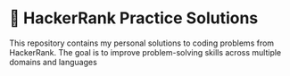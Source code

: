 # 🚀 HackerRank Practice Solutions

This repository contains my personal solutions to coding problems from HackerRank. The goal is to improve problem-solving skills across multiple domains and languages
